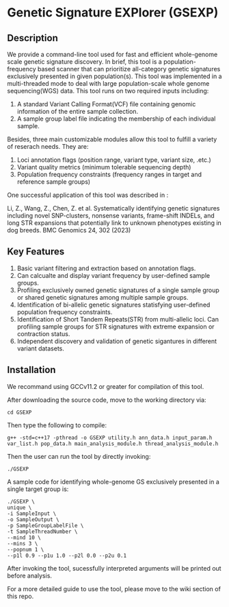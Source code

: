 # Genetic Signature EXPlorer (GSEXP)

## Description
We provide a command-line tool used for fast and efficient whole-genome scale genetic signature discovery. In brief, this tool is a population-frequency based scanner that can prioritize all-category genetic signatures exclusively presented in given population(s). This tool was implemented in a multi-threaded mode to deal with large population-scale whole genome sequencing(WGS) data. This tool runs on two required inputs including:
1. A standard Variant Calling Format(VCF) file containing genomic information of the entire sample collection.
2. A sample group label file indicating the membership of each individual sample.

Besides, three main customizable modules allow this tool to fulfill a variety of reserach needs. They are:
1. Loci annotation flags (position range, variant type, variant size, .etc.)
2. Variant quality metrics (minimum tolerable sequencing depth)
3. Population frequency constraints (frequency ranges in target and reference sample groups)

One successful application of this tool was described in :

Li, Z., Wang, Z., Chen, Z. et al. Systematically identifying genetic signatures including novel SNP-clusters, nonsense variants, frame-shift INDELs, and long STR expansions that potentially link to unknown phenotypes existing in dog breeds. BMC Genomics 24, 302 (2023)


## Key Features
1. Basic variant filtering and extraction based on annotation flags.
2. Can calcualte and display variant frequency by user-defined sample groups.
3. Profiling exclusively owned genetic signatures of a single sample group or shared genetic signatures among multiple sample groups.
4. Identification of bi-allelic genetic signatures statisfying user-defined population frequency constraints.
5. Identification of Short Tandem Repeats(STR) from multi-allelic loci. Can profiling sample groups for STR signatures with extreme expansion or contraction status.
6. Independent discovery and validation of genetic sigantures in different variant datasets. 

## Installation
We recommand using GCCv11.2 or greater for compilation of this tool.

After downloading the source code, move to the working directory via:
```
cd GSEXP
```
Then type the following to compile:
```
g++ -std=c++17 -pthread -o GSEXP utility.h ann_data.h input_param.h var_list.h pop_data.h main_analysis_module.h thread_analysis_module.h
```
Then the user can run the tool by directly invoking:
```
./GSEXP
```
A sample code for identifying whole-genome GS exclusively presented in a single target group is:
```
./GSEXP \
unique \
-i SampleInput \
-o SampleOutput \
-p SampleGroupLabelFile \
-t SampleThreadNumber \
--mind 10 \
--mins 3 \
--popnum 1 \
--p1l 0.9 --p1u 1.0 --p2l 0.0 --p2u 0.1
```
After invoking the tool, sucessfully interpreted arguments will be printed out before analysis.

For a more detailed guide to use the tool, please move to the wiki section of this repo.
